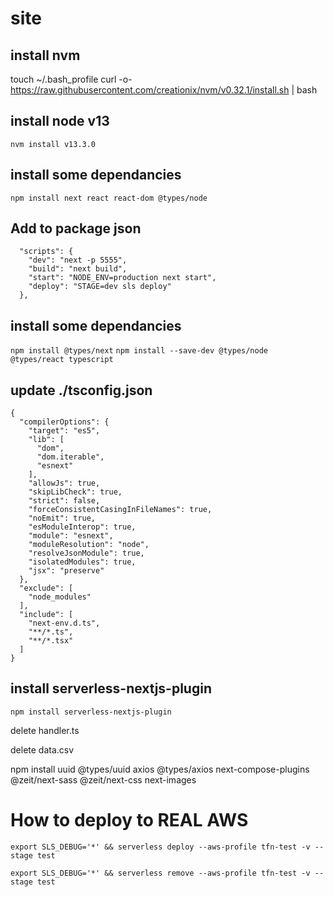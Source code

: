 # site

## install nvm
touch ~/.bash_profile
curl -o- https://raw.githubusercontent.com/creationix/nvm/v0.32.1/install.sh | bash

## install node v13
`nvm install v13.3.0`

## install some dependancies
`npm install next react react-dom @types/node`

## Add to package json
```
  "scripts": {
    "dev": "next -p 5555",
    "build": "next build",
    "start": "NODE_ENV=production next start",
    "deploy": "STAGE=dev sls deploy"
  },
```
## install some dependancies

`npm install @types/next`
`npm install --save-dev @types/node @types/react typescript`


## update ./tsconfig.json
```
{
  "compilerOptions": {
    "target": "es5",
    "lib": [
      "dom",
      "dom.iterable",
      "esnext"
    ],
    "allowJs": true,
    "skipLibCheck": true,
    "strict": false,
    "forceConsistentCasingInFileNames": true,
    "noEmit": true,
    "esModuleInterop": true,
    "module": "esnext",
    "moduleResolution": "node",
    "resolveJsonModule": true,
    "isolatedModules": true,
    "jsx": "preserve"
  },
  "exclude": [
    "node_modules"
  ],
  "include": [
    "next-env.d.ts",
    "**/*.ts",
    "**/*.tsx"
  ]
}
```


## install serverless-nextjs-plugin
`npm install serverless-nextjs-plugin`


delete handler.ts

delete data.csv

npm install uuid @types/uuid axios @types/axios
next-compose-plugins @zeit/next-sass @zeit/next-css next-images


  # How to deploy to REAL AWS
`export SLS_DEBUG='*' && serverless deploy --aws-profile tfn-test -v --stage test`

`export SLS_DEBUG='*' && serverless remove --aws-profile tfn-test -v --stage test`